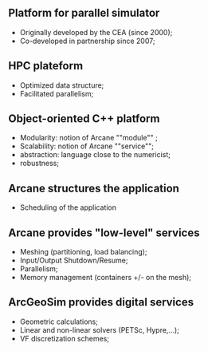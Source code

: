## Platform for parallel simulator
- Originally developed by the CEA (since 2000);
- Co-developed in partnership since 2007;

## HPC plateform
- Optimized data structure; 
- Facilitated parallelism;

## Object-oriented C++ platform
- Modularity: notion of Arcane ""module"" ; 
- Scalability: notion of Arcane ""service"";
- abstraction: language close to the numericist;
- robustness;

## Arcane structures the application
- Scheduling of the application

## Arcane provides "low-level" services
- Meshing (partitioning, load balancing);
- Input/Output Shutdown/Resume;
- Parallelism;
- Memory management (containers +/- on the mesh);

## ArcGeoSim provides digital services
- Geometric calculations;
- Linear and non-linear solvers (PETSc, Hypre,...);
- VF discretization schemes;


